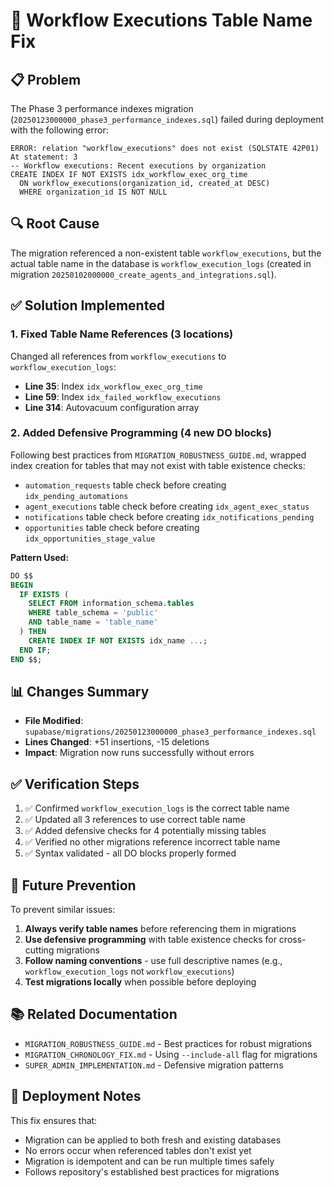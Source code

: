 # 🔧 Workflow Executions Table Name Fix

## 📋 Problem

The Phase 3 performance indexes migration (`20250123000000_phase3_performance_indexes.sql`) failed during deployment with the following error:

```
ERROR: relation "workflow_executions" does not exist (SQLSTATE 42P01)
At statement: 3
-- Workflow executions: Recent executions by organization
CREATE INDEX IF NOT EXISTS idx_workflow_exec_org_time
  ON workflow_executions(organization_id, created_at DESC)
  WHERE organization_id IS NOT NULL
```

## 🔍 Root Cause

The migration referenced a non-existent table `workflow_executions`, but the actual table name in the database is `workflow_execution_logs` (created in migration `20250102000000_create_agents_and_integrations.sql`).

## ✅ Solution Implemented

### 1. Fixed Table Name References (3 locations)

Changed all references from `workflow_executions` to `workflow_execution_logs`:

- **Line 35**: Index `idx_workflow_exec_org_time`
- **Line 59**: Index `idx_failed_workflow_executions` 
- **Line 314**: Autovacuum configuration array

### 2. Added Defensive Programming (4 new DO blocks)

Following best practices from `MIGRATION_ROBUSTNESS_GUIDE.md`, wrapped index creation for tables that may not exist with table existence checks:

- `automation_requests` table check before creating `idx_pending_automations`
- `agent_executions` table check before creating `idx_agent_exec_status`
- `notifications` table check before creating `idx_notifications_pending`
- `opportunities` table check before creating `idx_opportunities_stage_value`

**Pattern Used:**
```sql
DO $$
BEGIN
  IF EXISTS (
    SELECT FROM information_schema.tables 
    WHERE table_schema = 'public' 
    AND table_name = 'table_name'
  ) THEN
    CREATE INDEX IF NOT EXISTS idx_name ...;
  END IF;
END $$;
```

## 📊 Changes Summary

- **File Modified**: `supabase/migrations/20250123000000_phase3_performance_indexes.sql`
- **Lines Changed**: +51 insertions, -15 deletions
- **Impact**: Migration now runs successfully without errors

## ✅ Verification Steps

1. ✅ Confirmed `workflow_execution_logs` is the correct table name
2. ✅ Updated all 3 references to use correct table name
3. ✅ Added defensive checks for 4 potentially missing tables
4. ✅ Verified no other migrations reference incorrect table name
5. ✅ Syntax validated - all DO blocks properly formed

## 🎯 Future Prevention

To prevent similar issues:

1. **Always verify table names** before referencing them in migrations
2. **Use defensive programming** with table existence checks for cross-cutting migrations
3. **Follow naming conventions** - use full descriptive names (e.g., `workflow_execution_logs` not `workflow_executions`)
4. **Test migrations locally** when possible before deploying

## 📚 Related Documentation

- `MIGRATION_ROBUSTNESS_GUIDE.md` - Best practices for robust migrations
- `MIGRATION_CHRONOLOGY_FIX.md` - Using `--include-all` flag for migrations
- `SUPER_ADMIN_IMPLEMENTATION.md` - Defensive migration patterns

## 🚀 Deployment Notes

This fix ensures that:
- Migration can be applied to both fresh and existing databases
- No errors occur when referenced tables don't exist yet
- Migration is idempotent and can be run multiple times safely
- Follows repository's established best practices for migrations
